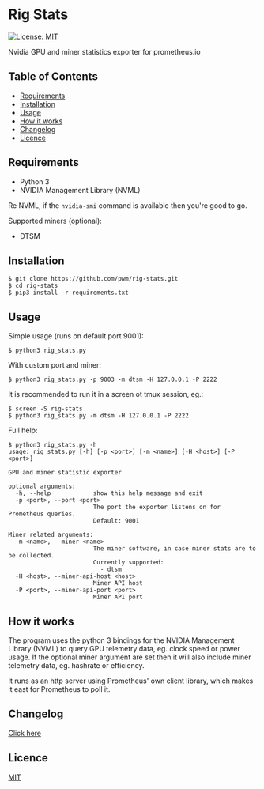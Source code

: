 # Rig Stats

[![License: MIT](https://img.shields.io/badge/License-MIT-yellow.svg)](https://opensource.org/licenses/MIT)

Nvidia GPU and miner statistics exporter for prometheus.io

## Table of Contents

* [Requirements](#requirements)
* [Installation](#installation)
* [Usage](#usage)
* [How it works](#how-it-works)
* [Changelog](#changelog)
* [Licence](#licence)

## Requirements

* Python 3
* NVIDIA Management Library (NVML)

Re NVML, if the `nvidia-smi` command is available then you're good to go.

Supported miners (optional):

* DTSM

## Installation

    $ git clone https://github.com/pwm/rig-stats.git
    $ cd rig-stats
    $ pip3 install -r requirements.txt

## Usage

Simple usage (runs on default port 9001):

    $ python3 rig_stats.py

With custom port and miner:

	$ python3 rig_stats.py -p 9003 -m dtsm -H 127.0.0.1 -P 2222

It is recommended to run it in a screen ot tmux session, eg.:

	$ screen -S rig-stats
	$ python3 rig_stats.py -m dtsm -H 127.0.0.1 -P 2222

Full help:

    $ python3 rig_stats.py -h
    usage: rig_stats.py [-h] [-p <port>] [-m <name>] [-H <host>] [-P <port>]
    
    GPU and miner statistic exporter
    
    optional arguments:
      -h, --help            show this help message and exit
      -p <port>, --port <port>
                            The port the exporter listens on for Prometheus queries.
                            Default: 9001
    
    Miner related arguments:
      -m <name>, --miner <name>
                            The miner software, in case miner stats are to be collected.
                            Currently supported:
                              - dtsm
      -H <host>, --miner-api-host <host>
                            Miner API host
      -P <port>, --miner-api-port <port>
                            Miner API port

## How it works

The program uses the python 3 bindings for the NVIDIA Management Library (NVML) to query GPU telemetry data, eg. clock speed or power usage. If the optional miner argument are set then it will also include miner telemetry data, eg. hashrate or efficiency.

It runs as an http server using Prometheus' own client library, which makes it east for Prometheus to poll it.

## Changelog

[Click here](changelog.md)

## Licence

[MIT](LICENSE)

